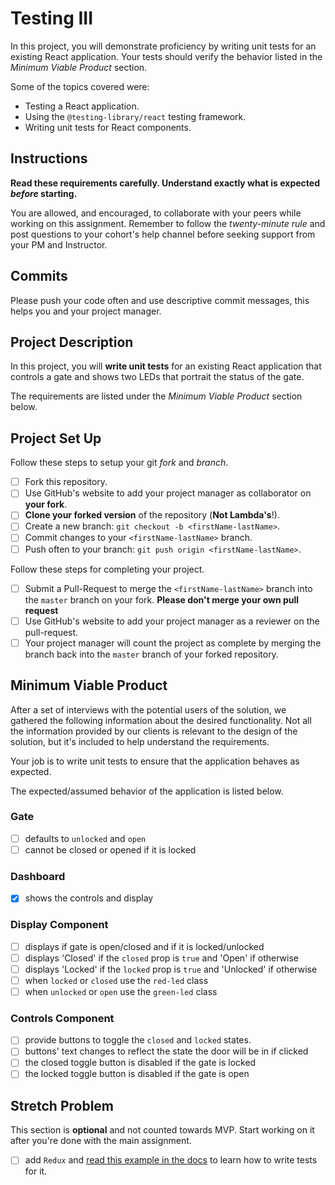 # Testing III

In this project, you will demonstrate proficiency by writing unit tests for an existing React application. Your tests should verify the behavior listed in the _Minimum Viable Product_ section.

Some of the topics covered were:

-   Testing a React application.
-   Using the `@testing-library/react` testing framework.
-   Writing unit tests for React components.

## Instructions

**Read these requirements carefully. Understand exactly what is expected _before_ starting.**

You are allowed, and encouraged, to collaborate with your peers while working on this assignment. Remember to follow the _twenty-minute rule_ and post questions to your cohort's help channel before seeking support from your PM and Instructor.

## Commits

Please push your code often and use descriptive commit messages, this helps you and your project manager.

## Project Description

In this project, you will **write unit tests** for an existing React application that controls a gate and shows two LEDs that portrait the status of the gate.

The requirements are listed under the _Minimum Viable Product_ section below.

## Project Set Up

Follow these steps to setup your git _fork_ and _branch_.

-   [ ] Fork this repository.
-   [ ] Use GitHub's website to add your project manager as collaborator on **your fork**.
-   [ ] **Clone your forked version** of the repository (**Not Lambda's**!).
-   [ ] Create a new branch: `git checkout -b <firstName-lastName>`.
-   [ ] Commit changes to your `<firstName-lastName>` branch.
-   [ ] Push often to your branch: `git push origin <firstName-lastName>`.

Follow these steps for completing your project.

-   [ ] Submit a Pull-Request to merge the `<firstName-lastName>` branch into the `master` branch on your fork. **Please don't merge your own pull request**
-   [ ] Use GitHub's website to add your project manager as a reviewer on the pull-request.
-   [ ] Your project manager will count the project as complete by merging the branch back into the `master` branch of your forked repository.

## Minimum Viable Product

After a set of interviews with the potential users of the solution, we gathered the following information about the desired functionality. Not all the information provided by our clients is relevant to the design of the solution, but it's included to help understand the requirements.

Your job is to write unit tests to ensure that the application behaves as expected.

The expected/assumed behavior of the application is listed below.

### Gate

-   [ ] defaults to `unlocked` and `open`
-   [ ] cannot be closed or opened if it is locked

### Dashboard

-   [x] shows the controls and display

### Display Component

-   [ ] displays if gate is open/closed and if it is locked/unlocked
-   [ ] displays 'Closed' if the `closed` prop is `true` and 'Open' if otherwise
-   [ ] displays 'Locked' if the `locked` prop is `true` and 'Unlocked' if otherwise
-   [ ] when `locked` or `closed` use the `red-led` class
-   [ ] when `unlocked` or `open` use the `green-led` class

### Controls Component

-   [ ] provide buttons to toggle the `closed` and `locked` states.
-   [ ] buttons' text changes to reflect the state the door will be in if clicked
-   [ ] the closed toggle button is disabled if the gate is locked
-   [ ] the locked toggle button is disabled if the gate is open

## Stretch Problem

This section is **optional** and not counted towards MVP. Start working on it after you're done with the main assignment.

-   [ ] add `Redux` and [read this example in the docs](https://testing-library.com/docs/example-react-redux) to learn how to write tests for it.
